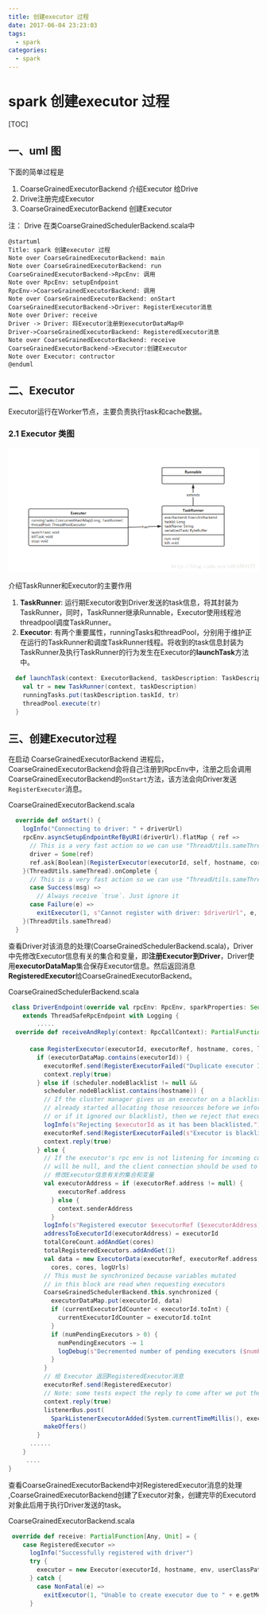 ```yaml
---
title: 创建executor 过程
date: 2017-06-04 23:23:03
tags: 
  - spark
categories:
  - spark
---
```


# spark 创建executor 过程

[TOC]

## 一、uml 图

下面的简单过程是 

1. CoarseGrainedExecutorBackend 介绍Executor 给Drive
2. Drive注册完成Executor
3. CoarseGrainedExecutorBackend 创建Executor

注： Drive 在类CoarseGrainedSchedulerBackend.scala中

```puml
@startuml
Title: spark 创建executor 过程
Note over CoarseGrainedExecutorBackend: main
Note over CoarseGrainedExecutorBackend: run
CoarseGrainedExecutorBackend->RpcEnv: 调用
Note over RpcEnv: setupEndpoint
RpcEnv->CoarseGrainedExecutorBackend: 调用
Note over CoarseGrainedExecutorBackend: onStart
CoarseGrainedExecutorBackend->Driver: RegisterExecutor消息
Note over Driver: receive
Driver -> Driver: 将Executor注册到executorDataMap中
Driver->CoarseGrainedExecutorBackend: RegisteredExecutor消息
Note over CoarseGrainedExecutorBackend: receive 
CoarseGrainedExecutorBackend->Executor:创建Executor
Note over Executor: contructor
@enduml
```
## 二、Executor

Executor运行在Worker节点，主要负责执行task和cache数据。 

### 2.1 Executor 类图

![sparkExecutor类图](6、创建executor过程/sparkExecutor类图.png)

介绍TaskRunner和Executor的主要作用

1. **TaskRunner**: 运行期Executor收到Driver发送的task信息，将其封装为TaskRunner，同时，TaskRunner继承Runnable，Executor使用线程池threadpool调度TaskRunner。 
2. **Executor**: 有两个重要属性，runningTasks和threadPool，分别用于维护正在运行的TaskRunner和调度TaskRunner线程。将收到的task信息封装为TaskRunner及执行TaskRunner的行为发生在Executor的**launchTask**方法中。

```Scala
  def launchTask(context: ExecutorBackend, taskDescription: TaskDescription): Unit = {
    val tr = new TaskRunner(context, taskDescription)
    runningTasks.put(taskDescription.taskId, tr)
    threadPool.execute(tr)
  }
```
## 三、创建Executor过程

在启动 CoarseGrainedExecutorBackend 进程后，CoarseGrainedExecutorBackend会将自己注册到RpcEnv中，注册之后会调用CoarseGrainedExecutorBackend的`onStart`方法，该方法会向Driver发送`RegisterExecutor`消息。

CoarseGrainedExecutorBackend.scala

```scala
  override def onStart() {
    logInfo("Connecting to driver: " + driverUrl)
    rpcEnv.asyncSetupEndpointRefByURI(driverUrl).flatMap { ref =>
      // This is a very fast action so we can use "ThreadUtils.sameThread"
      driver = Some(ref)
      ref.ask[Boolean](RegisterExecutor(executorId, self, hostname, cores, extractLogUrls))
    }(ThreadUtils.sameThread).onComplete {
      // This is a very fast action so we can use "ThreadUtils.sameThread"
      case Success(msg) =>
        // Always receive `true`. Just ignore it
      case Failure(e) =>
        exitExecutor(1, s"Cannot register with driver: $driverUrl", e, notifyDriver = false)
    }(ThreadUtils.sameThread)
  }
```

查看Driver对该消息的处理(CoarseGrainedSchedulerBackend.scala)，Driver中先修改Executor信息有关的集合和变量，即**注册Executor到Driver**，Driver使用**executorDataMap**集合保存Executor信息。然后返回消息**RegisteredExecutor**给CoarseGrainedExecutorBackend。

CoarseGrainedSchedulerBackend.scala

```scala
 class DriverEndpoint(override val rpcEnv: RpcEnv, sparkProperties: Seq[(String, String)])
    extends ThreadSafeRpcEndpoint with Logging {
        .....
  override def receiveAndReply(context: RpcCallContext): PartialFunction[Any, Unit] = {

      case RegisterExecutor(executorId, executorRef, hostname, cores, logUrls) =>
        if (executorDataMap.contains(executorId)) {
          executorRef.send(RegisterExecutorFailed("Duplicate executor ID: " + executorId))
          context.reply(true)
        } else if (scheduler.nodeBlacklist != null &&
          scheduler.nodeBlacklist.contains(hostname)) {
          // If the cluster manager gives us an executor on a blacklisted node (because it
          // already started allocating those resources before we informed it of our blacklist,
          // or if it ignored our blacklist), then we reject that executor immediately.
          logInfo(s"Rejecting $executorId as it has been blacklisted.")
          executorRef.send(RegisterExecutorFailed(s"Executor is blacklisted: $executorId"))
          context.reply(true)
        } else {
          // If the executor's rpc env is not listening for incoming connections, `hostPort`
          // will be null, and the client connection should be used to contact the executor.
          // 修改Executor信息有关的集合和变量
          val executorAddress = if (executorRef.address != null) {
              executorRef.address
            } else {
              context.senderAddress
            }
          logInfo(s"Registered executor $executorRef ($executorAddress) with ID $executorId")
          addressToExecutorId(executorAddress) = executorId
          totalCoreCount.addAndGet(cores)
          totalRegisteredExecutors.addAndGet(1)
          val data = new ExecutorData(executorRef, executorRef.address, hostname,
            cores, cores, logUrls)
          // This must be synchronized because variables mutated
          // in this block are read when requesting executors
          CoarseGrainedSchedulerBackend.this.synchronized {
            executorDataMap.put(executorId, data)
            if (currentExecutorIdCounter < executorId.toInt) {
              currentExecutorIdCounter = executorId.toInt
            }
            if (numPendingExecutors > 0) {
              numPendingExecutors -= 1
              logDebug(s"Decremented number of pending executors ($numPendingExecutors left)")
            }
          }
          // 给 Executor 返回RegisteredExecutor消息
          executorRef.send(RegisteredExecutor)
          // Note: some tests expect the reply to come after we put the executor in the map
          context.reply(true)
          listenerBus.post(
            SparkListenerExecutorAdded(System.currentTimeMillis(), executorId, data))
          makeOffers()
        }
      ......
    }
     ....
}
```

查看CoarseGrainedExecutorBackend中对RegisteredExecutor消息的处理 ,CoarseGrainedExecutorBackend创建了Executor对象，创建完毕的Executord对象此后用于执行Driver发送的task。 

CoarseGrainedExecutorBackend.scala

```scala
 override def receive: PartialFunction[Any, Unit] = {
    case RegisteredExecutor =>
      logInfo("Successfully registered with driver")
      try {
        executor = new Executor(executorId, hostname, env, userClassPath, isLocal = false)
      } catch {
        case NonFatal(e) =>
          exitExecutor(1, "Unable to create executor due to " + e.getMessage, e)
      }
```

